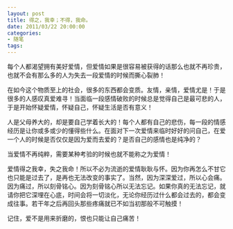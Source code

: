 ```yaml
---
layout: post
title: 得之，我幸；不得，我命。
date: 2011/03/22 20:00:00
categories:
- 随笔
tags:
---
```


每个人都渴望拥有美好爱情，但爱情如果是很容易被获得的话那么也就不再珍贵，也就不会有那么多的人为失去一段爱情的时候而撕心裂肺！

在如今这个物质至上的社会，很多的东西都会变质。友情，亲情，爱情尤是！于是很多的人感叹真爱难寻！当面临一段感情破败的时候总是觉得自己是最可悲的人，于是开始怀疑爱情，怀疑自己，怀疑生活是否有意义！

人是父母养大的，却是要自己学着长大的！每个人都有自己的悲伤，每一段的情感经历是让你或多或少的懂得些什么。在面对下一次爱情来临时好好的问自己，在爱一个人的时候是否仅仅是因为爱而去爱的？是否自己的感情也是纯净的？

当爱情不再纯粹，需要某种考验的时候也就不能称之为爱情！

爱情得之我幸，失之我命！所以不必为流逝的爱情耿耿与怀。因为你再怎么不甘它也只能是过去了，是再也无法改变的事实了。当然，因为深深爱过，所以心会痛。因为痛过，所以刻骨铭心。因为刻骨铭心所以无法忘记。如果你真的无法忘记，就请你把它深埋在心底，时间会将一切淡化，无论你经历过什么都会过去的，都会变成往事。若干年之后再回头那些疼痛就已不如当初那般不可触摸！

记住，爱不是用来折磨的，恨也只能让自己痛苦！
